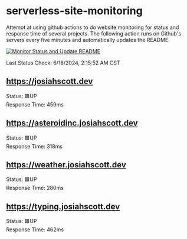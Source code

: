 # serverless-site-monitoring
Attempt at using github actions to do website monitoring for status and response time of several projects. The following action runs on Github's servers every five minutes and automatically updates the README.  

[![Monitor Status and Update README](https://github.com/JosiahSco/serverless-site-monitoring/actions/workflows/monitor.yaml/badge.svg)](https://github.com/JosiahSco/serverless-site-monitoring/actions/workflows/monitor.yaml)

Last Status Check: 6/18/2024, 2:15:52 AM CST

## https://josiahscott.dev
Status: 🟩UP  
Response Time: 459ms

## https://asteroidinc.josiahscott.dev
Status: 🟩UP  
Response Time: 318ms

## https://weather.josiahscott.dev
Status: 🟩UP  
Response Time: 280ms

## https://typing.josiahscott.dev
Status: 🟩UP  
Response Time: 462ms

